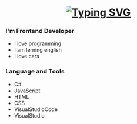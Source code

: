 <h1 align="center"><a href="https://git.io/typing-svg"><img src="https://readme-typing-svg.demolab.com?font=Fira+Code&pause=1000&width=435&lines=Hi+there+%F0%9F%91%8B%2C+I'm+Nikita" alt="Typing SVG" /></a></h1>

### I'm Frontend Developer

- I love programming
- I am lerning english
- I love cars

### Language and Tools
- C#
- JavaScript
- HTML
- CSS
- VisualStudioCode
- VisualStudio



